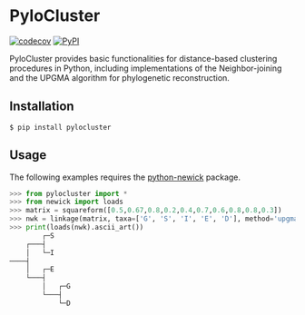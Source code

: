 # PyloCluster 

[![codecov](https://codecov.io/gh/pylogeny/cluster/branch/master/graph/badge.svg)](https://codecov.io/gh/pylogeny/cluster)
[![PyPI](https://img.shields.io/pypi/v/pylocluster.svg)](https://pypi.org/project/pylocluster)

PyloCluster provides basic functionalities for distance-based clustering procedures in Python, including implementations of the Neighbor-joining and the UPGMA algorithm for phylogenetic reconstruction.

## Installation

```shell
$ pip install pylocluster
```

## Usage

The following examples requires the [python-newick](https://github.com/glottobank/python-newick) package.

```python
>>> from pylocluster import *
>>> from newick import loads
>>> matrix = squareform([0.5,0.67,0.8,0.2,0.4,0.7,0.6,0.8,0.8,0.3])
>>> nwk = linkage(matrix, taxa=['G', 'S', 'I', 'E', 'D'], method='upgma')
>>> print(loads(nwk).ascii_art())
        ┌─S
    ┌───┤
    │   └─I
────┤
    │   ┌─E
    └───┤
        │   ┌─G
        └───┤
            └─D
```

